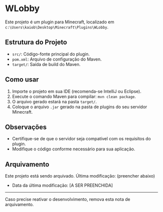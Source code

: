 # WLobby

Este projeto é um plugin para Minecraft, localizado em `c:\Users\kaiob\Desktop\Minecraft\Plugins\WLobby`.

## Estrutura do Projeto
- `src/`: Código-fonte principal do plugin.
- `pom.xml`: Arquivo de configuração do Maven.
- `target/`: Saída de build do Maven.

## Como usar
1. Importe o projeto em sua IDE (recomenda-se IntelliJ ou Eclipse).
2. Execute o comando Maven para compilar: `mvn clean package`.
3. O arquivo gerado estará na pasta `target/`.
4. Coloque o arquivo `.jar` gerado na pasta de plugins do seu servidor Minecraft.

## Observações
- Certifique-se de que o servidor seja compatível com os requisitos do plugin.
- Modifique o código conforme necessário para sua aplicação.

## Arquivamento
Este projeto está sendo arquivado. Última modificação: (preencher abaixo)

- Data da última modificação: [A SER PREENCHIDA]

---

Caso precise reativar o desenvolvimento, remova esta nota de arquivamento.

